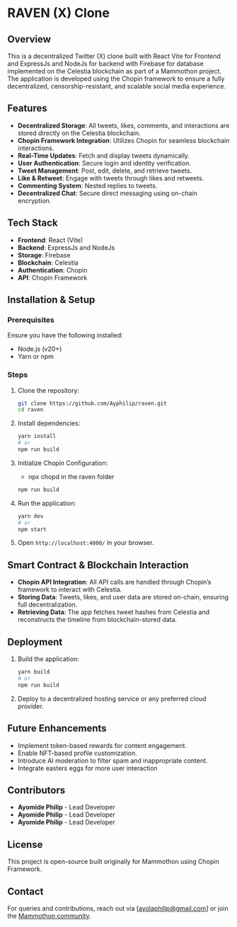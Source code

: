 # RAVEN (X) Clone

## Overview
This is a decentralized Twitter (X) clone built with React Vite for Frontend and ExpressJs and NodeJs for backend with Firebase for database implemented on the Celestia blockchain as part of a Mammothon project. The application is developed using the Chopin framework to ensure a fully decentralized, censorship-resistant, and scalable social media experience.

## Features
- **Decentralized Storage**: All tweets, likes, comments, and interactions are stored directly on the Celestia blockchain.
- **Chopin Framework Integration**: Utilizes Chopin for seamless blockchain interactions.
- **Real-Time Updates**: Fetch and display tweets dynamically.
- **User Authentication**: Secure login and identity verification.
- **Tweet Management**: Post, edit, delete, and retrieve tweets.
- **Like & Retweet**: Engage with tweets through likes and retweets.
- **Commenting System**: Nested replies to tweets.
- **Decentralized Chat**: Secure direct messaging using on-chain encryption.

## Tech Stack
- **Frontend**: React (Vite)
- **Backend**: ExpressJs and NodeJs
- **Storage**: Firebase
- **Blockchain**: Celestia
- **Authentication**: Chopin
- **API**: Chopin Framework

## Installation & Setup
### Prerequisites
Ensure you have the following installed:
- Node.js (v20+)
- Yarn or npm

### Steps
1. Clone the repository:
   ```sh
   git clone https://github.com/Ayphilip/raven.git
   cd raven
   ```
2. Install dependencies:
   ```sh
   yarn install
   # or
   npm run build
   ```
3. Initialize Chopin Configuration:
   - npx chopd in the raven folder
   ```sh
   npm run build
   ```
   
4. Run the application:
   ```sh
   yarn dev
   # or
   npm start
   ```
5. Open `http://localhost:4000/` in your browser.

## Smart Contract & Blockchain Interaction
- **Chopin API Integration**: All API calls are handled through Chopin’s framework to interact with Celestia.
- **Storing Data**: Tweets, likes, and user data are stored on-chain, ensuring full decentralization.
- **Retrieving Data**: The app fetches tweet hashes from Celestia and reconstructs the timeline from blockchain-stored data.

## Deployment
1. Build the application:
   ```sh
   yarn build
   # or
   npm run build
   ```
2. Deploy to a decentralized hosting service or any preferred cloud provider.

## Future Enhancements
- Implement token-based rewards for content engagement.
- Enable NFT-based profile customization.
- Introduce AI moderation to filter spam and inappropriate content.
- Integrate easters eggs for more user interaction

## Contributors
- **Ayomide Philip** - Lead Developer
- **Ayomide Philip** - Lead Developer
- **Ayomide Philip** - Lead Developer

## License
This project is open-source built originally for Mammothon using Chopin Framework.

## Contact
For queries and contributions, reach out via [ayolaphilip@gmail.com] or join the [Mammothon community](https://mammothon.io).

